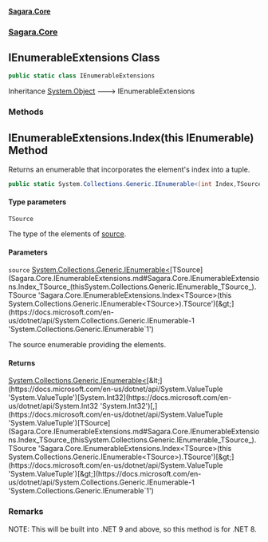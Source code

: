 #### [Sagara.Core](index.md 'index')
### [Sagara.Core](index.md#Sagara.Core 'Sagara.Core')

## IEnumerableExtensions Class

```csharp
public static class IEnumerableExtensions
```

Inheritance [System.Object](https://docs.microsoft.com/en-us/dotnet/api/System.Object 'System.Object') &#129106; IEnumerableExtensions
### Methods

<a name='Sagara.Core.IEnumerableExtensions.Index_TSource_(thisSystem.Collections.Generic.IEnumerable_TSource_)'></a>

## IEnumerableExtensions.Index<TSource>(this IEnumerable<TSource>) Method

Returns an enumerable that incorporates the element's index into a tuple.

```csharp
public static System.Collections.Generic.IEnumerable<(int Index,TSource Item)> Index<TSource>(this System.Collections.Generic.IEnumerable<TSource> source);
```
#### Type parameters

<a name='Sagara.Core.IEnumerableExtensions.Index_TSource_(thisSystem.Collections.Generic.IEnumerable_TSource_).TSource'></a>

`TSource`

The type of the elements of [source](Sagara.Core.IEnumerableExtensions.md#Sagara.Core.IEnumerableExtensions.Index_TSource_(thisSystem.Collections.Generic.IEnumerable_TSource_).source 'Sagara.Core.IEnumerableExtensions.Index<TSource>(this System.Collections.Generic.IEnumerable<TSource>).source').
#### Parameters

<a name='Sagara.Core.IEnumerableExtensions.Index_TSource_(thisSystem.Collections.Generic.IEnumerable_TSource_).source'></a>

`source` [System.Collections.Generic.IEnumerable&lt;](https://docs.microsoft.com/en-us/dotnet/api/System.Collections.Generic.IEnumerable-1 'System.Collections.Generic.IEnumerable`1')[TSource](Sagara.Core.IEnumerableExtensions.md#Sagara.Core.IEnumerableExtensions.Index_TSource_(thisSystem.Collections.Generic.IEnumerable_TSource_).TSource 'Sagara.Core.IEnumerableExtensions.Index<TSource>(this System.Collections.Generic.IEnumerable<TSource>).TSource')[&gt;](https://docs.microsoft.com/en-us/dotnet/api/System.Collections.Generic.IEnumerable-1 'System.Collections.Generic.IEnumerable`1')

The source enumerable providing the elements.

#### Returns
[System.Collections.Generic.IEnumerable&lt;](https://docs.microsoft.com/en-us/dotnet/api/System.Collections.Generic.IEnumerable-1 'System.Collections.Generic.IEnumerable`1')[&lt;](https://docs.microsoft.com/en-us/dotnet/api/System.ValueTuple 'System.ValueTuple')[System.Int32](https://docs.microsoft.com/en-us/dotnet/api/System.Int32 'System.Int32')[,](https://docs.microsoft.com/en-us/dotnet/api/System.ValueTuple 'System.ValueTuple')[TSource](Sagara.Core.IEnumerableExtensions.md#Sagara.Core.IEnumerableExtensions.Index_TSource_(thisSystem.Collections.Generic.IEnumerable_TSource_).TSource 'Sagara.Core.IEnumerableExtensions.Index<TSource>(this System.Collections.Generic.IEnumerable<TSource>).TSource')[&gt;](https://docs.microsoft.com/en-us/dotnet/api/System.ValueTuple 'System.ValueTuple')[&gt;](https://docs.microsoft.com/en-us/dotnet/api/System.Collections.Generic.IEnumerable-1 'System.Collections.Generic.IEnumerable`1')

### Remarks
NOTE: This will be built into .NET 9 and above, so this method is for .NET 8.